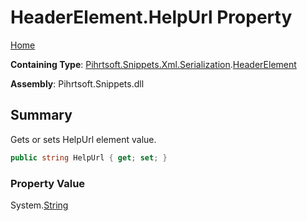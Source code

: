# HeaderElement\.HelpUrl Property

[Home](../../../../../../README.md)

**Containing Type**: [Pihrtsoft.Snippets.Xml.Serialization](../../README.md)\.[HeaderElement](../README.md)

**Assembly**: Pihrtsoft\.Snippets\.dll

## Summary

Gets or sets HelpUrl element value\.

```csharp
public string HelpUrl { get; set; }
```

### Property Value

System\.[String](https://docs.microsoft.com/en-us/dotnet/api/system.string)

